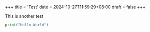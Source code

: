 +++
title = 'Test'
date = 2024-10-27T11:59:29+08:00
draft = false
+++

This is another test

```python
print("Hello World")
```